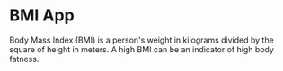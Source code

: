 # BMI App

Body Mass Index (BMI) is a person's weight in kilograms divided by the square of height in meters. A high BMI can be an indicator of high body fatness.
